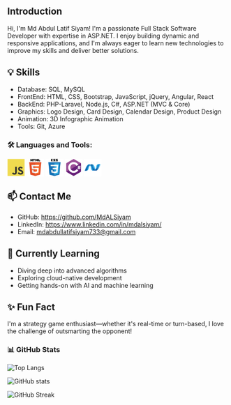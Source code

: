 ##  Introduction
  Hi, I'm Md Abdul Latif Siyam!
  I'm a passionate Full Stack Software Developer with expertise in ASP.NET. 
  I enjoy building dynamic and responsive applications, and I'm always eager to learn new technologies to improve my skills and deliver better solutions.

## 💡 Skills
-  Database: SQL, MySQL
-  FrontEnd: HTML, CSS, Bootstrap, JavaScript, jQuery, Angular, React
-  BackEnd: PHP-Laravel, Node.js, C#, ASP.NET (MVC & Core)
-  Graphics: Logo Design, Card Design, Calendar Design, Product Design
-  Animation: 3D Infographic Animation
-  Tools: Git, Azure

### 🛠 Languages and Tools:
<p align="left"> 
  <img src="https://raw.githubusercontent.com/devicons/devicon/master/icons/javascript/javascript-original.svg" alt="javascript" width="40" height="40"/>
  <img src="https://raw.githubusercontent.com/devicons/devicon/master/icons/html5/html5-original-wordmark.svg" alt="html5" width="40" height="40"/> 
  <img src="https://raw.githubusercontent.com/devicons/devicon/master/icons/css3/css3-original-wordmark.svg" alt="css3" width="40" height="40"/>
  <img src="https://raw.githubusercontent.com/devicons/devicon/master/icons/csharp/csharp-original.svg" alt="csharp" width="40" height="40"/>
  <img src="https://raw.githubusercontent.com/devicons/devicon/master/icons/dot-net/dot-net-original.svg" alt="dotnet" width="40" height="40"/>
</p>

## 📫 Contact Me
-  GitHub:    https://github.com/MdALSiyam
-  LinkedIn:  https://www.linkedin.com/in/mdalsiyam/
-  Email:     mdabdullatifsiyam733@gmail.com

## 🌱 Currently Learning
-  Diving deep into advanced algorithms
-  Exploring cloud-native development
-  Getting hands-on with AI and machine learning

## ✨ Fun Fact
I'm a strategy game enthusiast—whether it's real-time or turn-based, I love the challenge of outsmarting the opponent!

### 📊 GitHub Stats

<p align="left">
  <img src="https://github-readme-stats.vercel.app/api/top-langs/?username=MdALSiyam&layout=compact&theme=default" alt="Top Langs"/>
</p>

<p align="left">
  <img src="https://github-readme-stats.vercel.app/api?username=MdALSiyam&show_icons=true&theme=default" alt="GitHub stats"/>
</p>

<p align="left">
  <img src="https://streak-stats.demolab.com?user=MdALSiyam&theme=default" alt="GitHub Streak"/>
</p>
